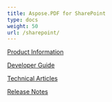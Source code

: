 ```yaml
---
title: Aspose.PDF for SharePoint
type: docs
weight: 50
url: /sharepoint/
---
```


[Product Information](/pdf/sharepoint/product-information/)

[Developer Guide](/pdf/sharepoint/developer-guide/)

[Technical Articles](/pdf/sharepoint/technical-articles/)

[Release Notes](/pdf/sharepoint/release-notes/)
